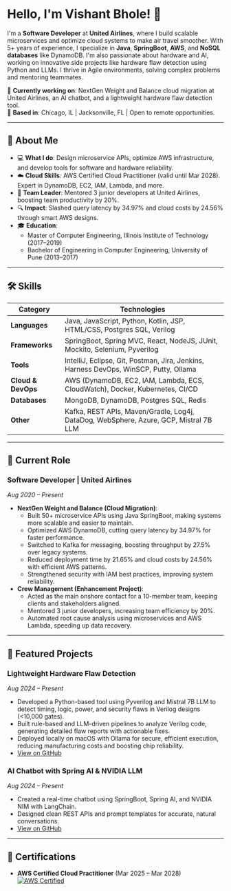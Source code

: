 # Hello, I'm Vishant Bhole! 👋

I'm a **Software Developer** at **United Airlines**, where I build scalable microservices and optimize cloud systems to make air travel smoother. With 5+ years of experience, I specialize in **Java**, **SpringBoot**, **AWS**, and **NoSQL databases** like DynamoDB. I'm also passionate about hardware and AI, working on innovative side projects like hardware flaw detection using Python and LLMs. I thrive in Agile environments, solving complex problems and mentoring teammates.

🌟 **Currently working on**: NextGen Weight and Balance cloud migration at United Airlines, an AI chatbot, and a lightweight hardware flaw detection tool.  
📍 **Based in**: Chicago, IL | Jacksonville, FL | Open to remote opportunities.

---

## 🚀 About Me

- 💻 **What I do**: Design microservice APIs, optimize AWS infrastructure, and develop tools for software and hardware reliability.
- ☁️ **Cloud Skills**: AWS Certified Cloud Practitioner (valid until Mar 2028). Expert in DynamoDB, EC2, IAM, Lambda, and more.
- 🤝 **Team Leader**: Mentored 3 junior developers at United Airlines, boosting team productivity by 20%.
- 🔍 **Impact**: Slashed query latency by 34.97% and cloud costs by 24.56% through smart AWS designs.
- 🎓 **Education**:
  - Master of Computer Engineering, Illinois Institute of Technology (2017–2019)
  - Bachelor of Engineering in Computer Engineering, University of Pune (2013–2017)

---

## 🛠️ Skills

| **Category**        | **Technologies**                                                                 |
|---------------------|---------------------------------------------------------------------------------|
| **Languages**       | Java, JavaScript, Python, Kotlin, JSP, HTML/CSS, Postgres SQL, Verilog           |
| **Frameworks**      | SpringBoot, Spring MVC, React, NodeJS, JUnit, Mockito, Selenium, Pyverilog       |
| **Tools**           | IntelliJ, Eclipse, Git, Postman, Jira, Jenkins, Harness DevOps, WinSCP, Putty, Ollama |
| **Cloud & DevOps**  | AWS (DynamoDB, EC2, IAM, Lambda, ECS, CloudWatch), Docker, Kubernetes, CI/CD    |
| **Databases**       | MongoDB, DynamoDB, Postgres SQL, Redis                                         |
| **Other**           | Kafka, REST APIs, Maven/Gradle, Log4j, DataDog, WebSphere, Azure, GCP, Mistral 7B LLM |

---

## 💼 Current Role

### **Software Developer** | United Airlines  
_Aug 2020 – Present_  
- **NextGen Weight and Balance (Cloud Migration)**:
  - Built 50+ microservice APIs using Java SpringBoot, making systems more scalable and easier to maintain.
  - Optimized AWS DynamoDB, cutting query latency by 34.97% for faster performance.
  - Switched to Kafka for messaging, boosting throughput by 27.5% over legacy systems.
  - Reduced deployment time by 21.65% and cloud costs by 24.56% with efficient AWS patterns.
  - Strengthened security with IAM best practices, improving system reliability.
- **Crew Management (Enhancement Project)**:
  - Acted as the main onshore contact for a 10-member team, keeping clients and stakeholders aligned.
  - Mentored 3 junior developers, increasing team efficiency by 20%.
  - Automated root cause analysis using microservices and AWS Lambda, speeding up data recovery.

---

## 🌟 Featured Projects

### **Lightweight Hardware Flaw Detection**  
_Aug 2024 – Present_  
- Developed a Python-based tool using Pyverilog and Mistral 7B LLM to detect timing, logic, power, and security flaws in Verilog designs (<10,000 gates).
- Built rule-based and LLM-driven pipelines to analyze Verilog code, generating detailed flaw reports with actionable fixes.
- Deployed locally on macOS with Ollama for secure, efficient execution, reducing manufacturing costs and boosting chip reliability.
- [View on GitHub](https://github.com/vishantbhole/chip_flaw_detection)

### **AI Chatbot with Spring AI & NVIDIA LLM**  
_Aug 2024 – Present_  
- Created a real-time chatbot using SpringBoot, Spring AI, and NVIDIA NIM with LangChain.
- Designed clean REST APIs and prompt templates for accurate, natural conversations.
- [View on GitHub](https://github.com/vishantbhole/chat-bot)

---

## 📜 Certifications

- **AWS Certified Cloud Practitioner** (Mar 2025 – Mar 2028)  
  [![AWS Certified](https://www.credly.com/badges/8463be3d-91e2-48d0-997f-8c035e0760b3/public_url)](https://www.credly.com/) 

